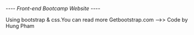 *---- Front-end Bootcamp Website ----*

Using bootstrap & css.You can read more Getbootstrap.com
-->> Code by Hung Pham

